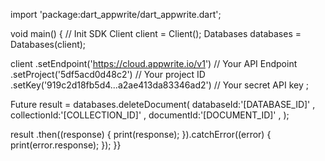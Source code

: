 import 'package:dart_appwrite/dart_appwrite.dart';

void main() { // Init SDK
  Client client = Client();
  Databases databases = Databases(client);

  client
    .setEndpoint('https://cloud.appwrite.io/v1') // Your API Endpoint
    .setProject('5df5acd0d48c2') // Your project ID
    .setKey('919c2d18fb5d4...a2ae413da83346ad2') // Your secret API key
  ;

  Future result = databases.deleteDocument(
    databaseId:'[DATABASE_ID]' ,
    collectionId:'[COLLECTION_ID]' ,
    documentId:'[DOCUMENT_ID]' ,
  );

  result
    .then((response) {
      print(response);
    }).catchError((error) {
      print(error.response);
  });
}}